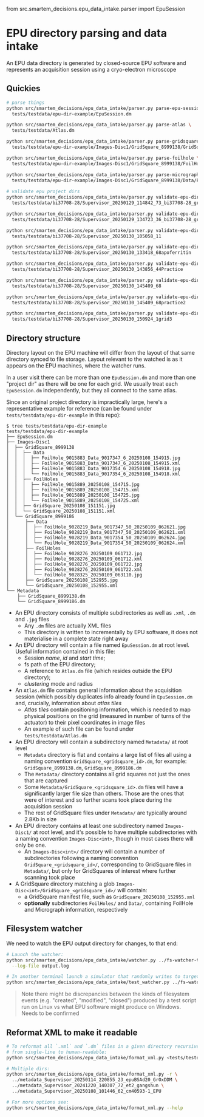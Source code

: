 from src.smartem_decisions.epu_data_intake.parser import EpuSession

# EPU directory parsing and data intake

An EPU data directory is generated by closed-source EPU software and represents an acquisition session
using a cryo-electron microscope

## Quickies

```bash
# parse things
python src/smartem_decisions/epu_data_intake/parser.py parse-epu-session \
  tests/testdata/epu-dir-example/EpuSession.dm

python src/smartem_decisions/epu_data_intake/parser.py parse-atlas \
  tests/testdata/Atlas.dm

python src/smartem_decisions/epu_data_intake/parser.py parse-gridsquare \
  tests/testdata/epu-dir-example/Images-Disc1/GridSquare_8999138/GridSquare_20250108_151151.xml

python src/smartem_decisions/epu_data_intake/parser.py parse-foilhole \
  tests/testdata/epu-dir-example/Images-Disc1/GridSquare_8999138/FoilHoles/FoilHole_9015889_20250108_154725.xml

python src/smartem_decisions/epu_data_intake/parser.py parse-micrograph \
  tests/testdata/epu-dir-example/Images-Disc1/GridSquare_8999138/Data/FoilHole_9015883_Data_9017354_6_20250108_154918.xml
  
# validate epu project dirs
python src/smartem_decisions/epu_data_intake/parser.py validate-epu-dir \
  tests/testdata/bi37708-28/Supervisor_20250129_114842_73_bi37708-28_grid7_EPU

python src/smartem_decisions/epu_data_intake/parser.py validate-epu-dir \
  tests/testdata/bi37708-28/Supervisor_20250129_134723_36_bi37708-28_grid7_EPU

python src/smartem_decisions/epu_data_intake/parser.py validate-epu-dir \
  tests/testdata/bi37708-28/Supervisor_20250130_105058_11

python src/smartem_decisions/epu_data_intake/parser.py validate-epu-dir \
  tests/testdata/bi37708-28/Supervisor_20250130_133418_68apoferritin

python src/smartem_decisions/epu_data_intake/parser.py validate-epu-dir \
  tests/testdata/bi37708-28/Supervisor_20250130_143856_44Practice

python src/smartem_decisions/epu_data_intake/parser.py validate-epu-dir \
  tests/testdata/bi37708-28/Supervisor_20250130_145409_68

python src/smartem_decisions/epu_data_intake/parser.py validate-epu-dir \
  tests/testdata/bi37708-28/Supervisor_20250130_145409_68practice2

python src/smartem_decisions/epu_data_intake/parser.py validate-epu-dir \
  tests/testdata/bi37708-28/Supervisor_20250130_150924_1grid3

```

## Directory structure

Directory layout on the EPU machine will differ from the layout of that
same directory synced to file storage. Layout relevant to the watched
is as it appears on the EPU machines, where the watcher runs.

In a user visit there can be more than one `EpuSession.dm` and more than one "project dir"
as there will be one for each grid. We usually treat each `EpuSession.dm` independently,
but they all connect to the same atlas.

Since an original project directory is impractically large, here's a representative
example for reference (can be found under `tests/testdata/epu-dir-example` in this repo):

```
$ tree tests/testdata/epu-dir-example
tests/testdata/epu-dir-example
├── EpuSession.dm
├── Images-Disc1
│  ├── GridSquare_8999138
│  │  ├── Data
│  │  │  ├── FoilHole_9015883_Data_9017347_6_20250108_154915.jpg
│  │  │  ├── FoilHole_9015883_Data_9017347_6_20250108_154915.xml
│  │  │  ├── FoilHole_9015883_Data_9017354_6_20250108_154918.jpg
│  │  │  └── FoilHole_9015883_Data_9017354_6_20250108_154918.xml
│  │  ├── FoilHoles
│  │  │  ├── FoilHole_9015889_20250108_154715.jpg
│  │  │  ├── FoilHole_9015889_20250108_154715.xml
│  │  │  ├── FoilHole_9015889_20250108_154725.jpg
│  │  │  └── FoilHole_9015889_20250108_154725.xml
│  │  ├── GridSquare_20250108_151151.jpg
│  │  └── GridSquare_20250108_151151.xml
│  └── GridSquare_8999186
│      ├── Data
│      │  ├── FoilHole_9028219_Data_9017347_50_20250109_062621.jpg
│      │  ├── FoilHole_9028219_Data_9017347_50_20250109_062621.xml
│      │  ├── FoilHole_9028219_Data_9017354_50_20250109_062624.jpg
│      │  └── FoilHole_9028219_Data_9017354_50_20250109_062624.xml
│      ├── FoilHoles
│      │  ├── FoilHole_9028276_20250109_061712.jpg
│      │  ├── FoilHole_9028276_20250109_061712.xml
│      │  ├── FoilHole_9028276_20250109_061722.jpg
│      │  ├── FoilHole_9028276_20250109_061722.xml
│      │  └── FoilHole_9028325_20250109_063110.jpg
│      ├── GridSquare_20250108_152955.jpg
│      └── GridSquare_20250108_152955.xml
└── Metadata
    ├── GridSquare_8999138.dm
    └── GridSquare_8999186.dm
```

- An EPU directory consists of multiple subdirectories as well as `.xml`, `.dm` and `.jpg` files
  - Any `.dm` files are actually XML files
  - This directory is written to incrementally by EPU software, it does not materialise in a complete state right away
- An EPU directory will contain a file named `EpuSession.dm` at root level. Useful information contained in this file:
  - Session _name_, _id_ and _start time_;
  - fs path of the EPU directory;
  - A reference to `Atlas.dm` file (which resides outside the EPU directory);
  - _clustering_ mode and radius
- An `Atlas.dm` file contains general information about the acquisition session (which possibly duplicates info already
  found in `EpuSession.dm` and, crucially, information about _atlas tiles_
  - _Atlas tiles_ contain positioning information, which is needed to map physical positions on the grid (measured in
    number of turns of the actuator) to their pixel coordinates in image files
  - An example of such file can be found under `tests/testdata/Atlas.dm`
- An EPU directory will contain a subdirectory named `Metadata/` at root level
  - `Metadata` directory is flat and contains a large list of files all using a naming convention
    `GridSquare_<gridsquare_id>.dm`, for example: `GridSquare_8999138.dm`, `GridSquare_8999186.dm`
  - The `Metadata/` directory contains all grid squares not just the ones that are captured
  - Some `Metadata/GridSquare_<gridsquare_id>.dm` files will have a significantly larger file size than others.
    Those are the ones that were of interest and so further scans took place during the acquisition session
  - The rest of GridSquare files under `Metadata/` are typically around 2.8Kb in size
- An EPU directory contains at least one subdirectory named `Images-Disc1/` at root level,
  and it's possible to have multiple subdirectories with a naming convention `Images-Disc<int>`, though in most
  cases there will only be one. 
  - An `Images-Disc<int>/` directory will contain a number of subdirectories following a naming convention
    `GridSquare_<gridsquare_id>/`, corresponding to GridSquare files in `Metadata/`, but only for GridSquares of
    interest where further scanning took place
- A GridSquare directory matching a glob `Images-Disc<int>/GridSquare_<gridsquare_id>/` will contain:
  - a GridSquare manifest file, such as `GridSquare_20250108_152955.xml`
  - **optionally** subdirectories `FoilHoles/` and `Data/`, containing FoilHole and Micrograph information, respectively


## Filesystem watcher

We need to watch the EPU output directory for changes, to that end:

```bash
# Launch the watcher:
python src/smartem_decisions/epu_data_intake/watcher.py ../fs-watcher-test-dir \
  --log-file output.log

# In another terminal launch a simulator that randomly writes to target dir:
python src/smartem_decisions/epu_data_intake/test_watcher.py ../fs-watcher-test-dir
```

> Note there might be discrepancies between the kinds of filesystem events (e.g. "created", "modified", "closed")
> produced by a test script run on Linux vs what EPU software might produce on Windows. Needs to be confirmed


## Reformat XML to make it readable

```bash
# To reformat all `.xml` and `.dm` files in a given directory recursively, rewriting in-place
# from single-line to human-readable:
python src/smartem_decisions/epu_data_intake/format_xml.py <tests/testdata/some_dir> -r

# Multiple dirs:
python src/smartem_decisions/epu_data_intake/format_xml.py -r \
  ../metadata_Supervisor_20250114_220855_23_epuBSAd20_GrOxDDM \
  ../metadata_Supervisor_20241220_140307_72_et2_gangshun \
  ../metadata_Supervisor_20250108_101446_62_cm40593-1_EPU

# For more options see:
python src/smartem_decisions/epu_data_intake/format_xml.py --help
```
